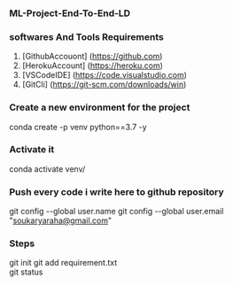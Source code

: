 
### ML-Project-End-To-End-LD

### softwares And Tools Requirements
1. [GithubAccouont] (https://github.com)
2. [HerokuAccount] (https://heroku.com)
3. [VSCodeIDE] (https://code.visualstudio.com)
4. [GitCli] (https://git-scm.com/downloads/win)

### Create a new environment for the project
conda create -p venv python==3.7 -y
### Activate it 
conda activate venv/
### Push every code i write here to github repository
git config --global user.name
git config --global user.email "soukaryaraha@gmail.com"
### Steps
git init
git add requirement.txt  
git status



